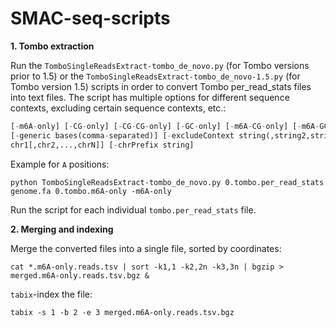 # SMAC-seq-scripts

**1. Tombo extraction** 

Run the `TomboSingleReadsExtract-tombo_de_novo.py` (for Tombo versions prior to 1.5) or the `TomboSingleReadsExtract-tombo_de_novo-1.5.py` (for Tombo version 1.5) scripts in order to convert Tombo per_read_stats files into text files. The script has multiple options for different sequence contexts, excluding certain sequence contexts, etc.:

```python TomboSingleReadsExtract-tombo_de_novo-1.5.py tombo.per_read_stats genome.fa outfile_prefix [-m5C-only] 
[-m6A-only] [-CG-only] [-CG-CG-only] [-GC-only] [-m6A-CG-only] [-m6A-GC-only] [-m6A-GC-CG-only] [-doT] [-T-only] 
[-generic bases(comma-separated)] [-excludeContext string(,string2,string3,...,stringN) radius] [-excludeChr 
chr1[,chr2,...,chrN]] [-chrPrefix string]
```

Example for `A` positions:

```
python TomboSingleReadsExtract-tombo_de_novo.py 0.tombo.per_read_stats genome.fa 0.tombo.m6A-only -m6A-only
```

Run the script for each individual `tombo.per_read_stats` file.

**2. Merging and indexing** 

Merge  the converted files into a single file, sorted by coordinates:

```
cat *.m6A-only.reads.tsv | sort -k1,1 -k2,2n -k3,3n | bgzip > merged.m6A-only.reads.tsv.bgz &
```

`tabix`-index the file:

```
tabix -s 1 -b 2 -e 3 merged.m6A-only.reads.tsv.bgz
```
